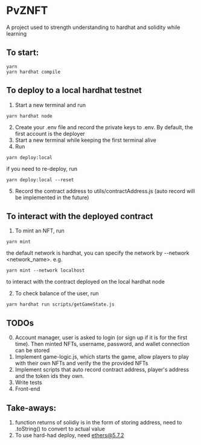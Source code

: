 # PvZNFT

A project used to strength understanding to hardhat and solidity while learning

## To start:
```shell
yarn
yarn hardhat compile
```

## To deploy to a local hardhat testnet
1. Start a new terminal and run
```shell
yarn hardhat node
```
2. Create your .env file and record the private keys to .env. By default, the first account is the deployer
3. Start a new terminal while keeping the first terminal alive
4. Run
```shell
yarn deploy:local
```
if you need to re-deploy, run
```shell
yarn deploy:local --reset
```
5. Record the contract address to utils/contractAddress.js (auto record will be implemented in the future)

## To interact with the deployed contract
1. To mint an NFT, run
```shell
yarn mint
```
the default network is hardhat, you can specify the network by --network <network_name>.
e.g.
```shell
yarn mint --network localhost
```
to interact with the contract deployed on the local hardhat node

2. To check balance of the user, run
```shell
yarn hardhat run scripts/getGameState.js
```

## TODOs
0. Account manager, user is asked to login (or sign up if it is for the first time). Then minted NFTs, username, password, and wallet connection can be stored
1. Implement game-logic.js, which starts the game, allow players to play with their own NFTs and verify the the provided NFTs
2. Implement scripts that auto record contract address, player's address and the token ids they own.
3. Write tests
4. Front-end

## Take-aways:
1. function returns of solidiy is in the form of storing address, need to .toString() to convert to actual value
2. To use hard-had deploy, need ethers@5.7.2
